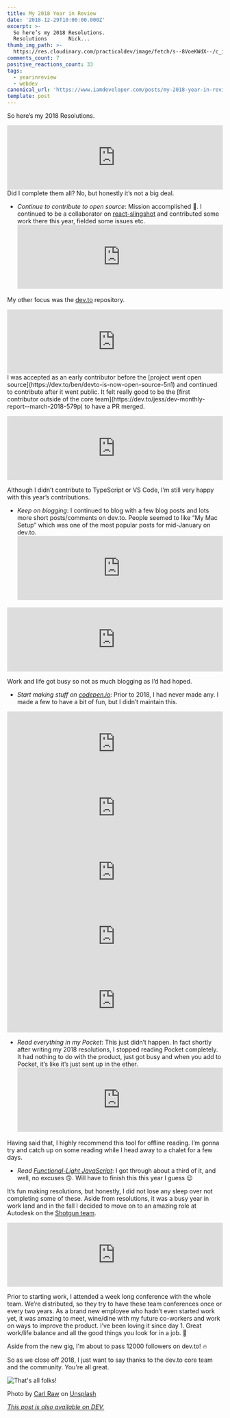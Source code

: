 ```yaml
---
title: My 2018 Year in Review
date: '2018-12-29T10:00:00.000Z'
excerpt: >-
  So here’s my 2018 Resolutions.                                       2018
  Resolutions       Nick...
thumb_img_path: >-
  https://res.cloudinary.com/practicaldev/image/fetch/s--8VoeKWdX--/c_imagga_scale,f_auto,fl_progressive,h_420,q_auto,w_1000/https://thepracticaldev.s3.amazonaws.com/i/tu12q4khv30zeubo2jw7.jpg
comments_count: 7
positive_reactions_count: 33
tags:
  - yearinreview
  - webdev
canonical_url: 'https://www.iamdeveloper.com/posts/my-2018-year-in-review-2f0k/'
template: post
---
```


So here’s my 2018 Resolutions.

<iframe class="liquidTag" src="https://dev.to/embed/link?args=https%3A%2F%2Fdev.to%2Fnickytonline%2F2018-resolutions-1deo" style="border: 0; width: 100%;"></iframe>
Did I complete them all? No, but honestly it’s not a big deal.

- _Continue to contribute to open source_: Mission accomplished 🚀. I continued to be a collaborator on [react-slingshot](https://github.com/coryhouse/react-slingshot) and contributed some work there this year, fielded some issues etc.
  <iframe class="liquidTag" src="https://dev.to/embed/github?args=https%3A%2F%2Fgithub.com%2Fcoryhouse%2Freact-slingshot" style="border: 0; width: 100%;"></iframe>

My other focus was the [dev.to](https://github.com/thepracticaldev/dev.to) repository.

<iframe class="liquidTag" src="https://dev.to/embed/github?args=https%3A%2F%2Fgithub.com%2Fthepracticaldev%2Fdev.to" style="border: 0; width: 100%;"></iframe>
I was accepted as an early contributor before the [project went open source](https://dev.to/ben/devto-is-now-open-source-5n1) and continued to contribute after it went public. It felt really good to be the [first contributor outside of the core team](https://dev.to/jess/dev-monthly-report--march-2018-579p) to have a PR merged.</p>

<iframe class="liquidTag" src="https://dev.to/embed/link?args=https%3A%2F%2Fdev.to%2Fjess%2Fdev-monthly-report--march-2018-579p" style="border: 0; width: 100%;"></iframe>

Although I didn’t contribute to TypeScript or VS Code, I’m still very happy with this year’s contributions.

- _Keep on blogging_: I continued to blog with a few blog posts and lots more short posts/comments on dev.to. People seemed to like “My Mac Setup” which was one of the most popular posts for mid-January on dev.to.
  <iframe class="liquidTag" src="https://dev.to/embed/link?args=https%3A%2F%2Fdev.to%2Fnickytonline%2Fmy-mac-setup-2m05" style="border: 0; width: 100%;"></iframe>

<iframe class="liquidTag" src="https://dev.to/embed/link?args=https%3A%2F%2Fdev.to%2Fthepracticaldev%2Fthe-7-most-popular-dev-posts-from-the-past-week-4pno" style="border: 0; width: 100%;"></iframe>

Work and life got busy so not as much blogging as I’d had hoped.

- _Start making stuff on [codepen.io](https://codepen.io)_: Prior to 2018, I had never made any. I made a few to have a bit of fun, but I didn’t maintain this.

<iframe class="liquidTag" src="https://dev.to/embed/link?args=https%3A%2F%2Fdev.to%2Fnickytonline%2Fquick-hulk-code-pen-18i1" style="border: 0; width: 100%;"></iframe>

<iframe class="liquidTag" src="https://dev.to/embed/link?args=https%3A%2F%2Fdev.to%2Fnickytonline%2Fquick-simple-rating-code-pen-3ecp" style="border: 0; width: 100%;"></iframe>

<iframe class="liquidTag" src="https://dev.to/embed/link?args=https%3A%2F%2Fdev.to%2Fnickytonline%2Fprobably-another-battleship-board-on-codepenio-coverimage-httpsc1staticflickrcom7609963333175677fc467e409ojpg--4n7m" style="border: 0; width: 100%;"></iframe>

<iframe class="liquidTag" src="https://dev.to/embed/link?args=https%3A%2F%2Fdev.to%2Fnickytonline%2Fa--notification-code-pen-4o0n" style="border: 0; width: 100%;"></iframe>

<iframe class="liquidTag" src="https://dev.to/embed/codepen?args=https%3A%2F%2Fcodepen.io%2Fnickytonline%2Fpen%2FppMmyZ" style="border: 0; width: 100%;"></iframe>

- _Read everything in my Pocket_: This just didn’t happen. In fact shortly after writing my 2018 resolutions, I stopped reading Pocket completely. It had nothing to do with the product, just got busy and when you add to Pocket, it’s like it’s just sent up in the ether.
  <iframe class="liquidTag" src="https://dev.to/embed/twitter?args=1078703891364134912" style="border: 0; width: 100%;"></iframe>

Having said that, I highly recommend this tool for offline reading. I’m gonna try and catch up on some reading while I head away to a chalet for a few days.

- _Read [Functional-Light JavaScript](https://leanpub.com/fljs)_: I got through about a third of it, and well, no excuses 🙃. Will have to finish this this year I guess 😉

It’s fun making resolutions, but honestly, I did not lose any sleep over not completing some of these. Aside from resolutions, it was a busy year in work land and in the fall I decided to move on to an amazing role at Autodesk on the [Shotgun team](https://www.shotgunsoftware.com).

<iframe class="liquidTag" src="https://dev.to/embed/twitter?args=1078453470041120769" style="border: 0; width: 100%;"></iframe>

Prior to starting work, I attended a week long conference with the whole team. We’re distributed, so they try to have these team conferences once or every two years. As a brand new employee who hadn’t even started work yet, it was amazing to meet, wine/dine with my future co-workers and work on ways to improve the product. I’ve been loving it since day 1. Great work/life balance and all the good things you look for in a job. 💯

Aside from the new gig, I'm about to pass 12000 followers on dev.to! 🔥

So as we close off 2018, I just want to say thanks to the dev.to core team and the community. You're all great.

![That's all folks!](https://media.giphy.com/media/upg0i1m4DLe5q/giphy.gif)

Photo by [Carl Raw](https://unsplash.com/photos/YWCzXMRf6iE?utm_source=unsplash&utm_medium=referral&utm_content=creditCopyText) on [Unsplash](https://unsplash.com)

_[This post is also available on DEV.](https://dev.to/nickytonline/my-2018-year-in-review-2f0k)_

<script>
const parent = document.getElementsByTagName('head')[0];
const script = document.createElement('script');
script.type = 'text/javascript';
script.src = 'https://cdnjs.cloudflare.com/ajax/libs/iframe-resizer/4.1.1/iframeResizer.min.js';
script.charset = 'utf-8';
script.onload = function() {
    window.iFrameResize({}, '.liquidTag');
};
parent.appendChild(script);
</script>
